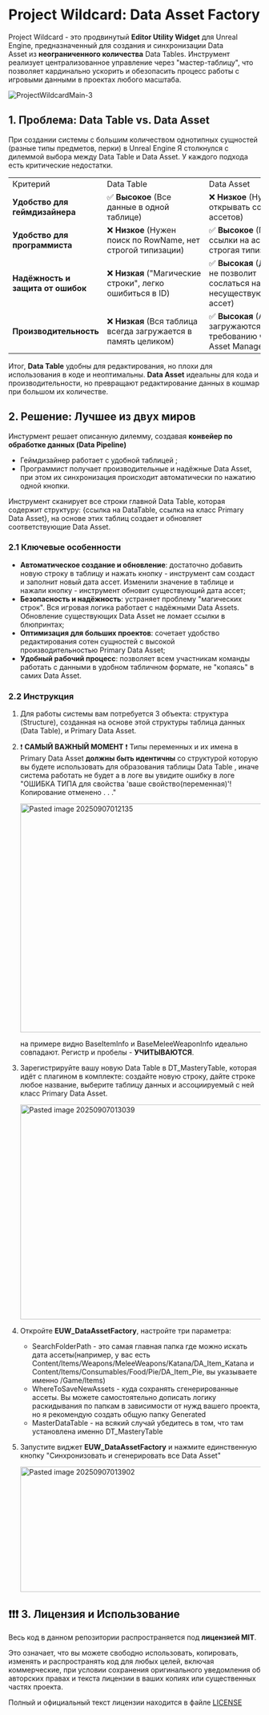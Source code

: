 # Project Wildcard: Data Asset Factory

Project Wildcard - это продвинутый **Editor Utility Widget** для Unreal Engine, предназначенный для создания и синхронизации Data Asset из **неограниченного количества** Data Tables. Инструмент реализует централизованное управление через "мастер-таблицу", что позволяет кардинально ускорить и обезопасить процесс работы с игровыми данными в проектах любого масштаба.

![ProjectWildcardMain-3](https://github.com/user-attachments/assets/2b2219cc-435c-4d36-9f5b-04055e03f72d)


## 1. Проблема: Data Table vs. Data Asset

При создании системы с большим количеством однотипных сущностей (разные типы предметов, перки) в Unreal Engine Я столкнулся с дилеммой выбора между Data Table и Data Asset. У каждого подхода есть критические недостатки.

|                                   |                                                                |                                                                      |
| --------------------------------- | -------------------------------------------------------------- | -------------------------------------------------------------------- |
| Критерий                          | Data Table                                                     | Data Asset                                                           |
| **Удобство для геймдизайнера**    | ✅ **Высокое** (Все данные в одной таблице)                     | ❌ **Низкое** (Нужно открывать сотни ассетов)                         |
| **Удобство для программиста**     | ❌ **Низкое** (Нужен поиск по RowName, нет строгой типизации)   | ✅ **Высокое** (Прямые ссылки на ассет, строгая типизация)            |
| **Надёжность и защита от ошибок** | ❌ **Низкая** ("Магические строки", легко ошибиться в ID)       | ✅ **Высокая** (Движок не позволит сослаться на несуществующий ассет) |
| **Производительность**            | ❌ **Низкая** (Вся таблица всегда загружается в память целиком) | ✅ **Высокая** (Ассеты загружаются по требованию через Asset Manager) |

Итог, **Data Table** удобны для редактирования, но плохи для использования в коде и неоптимальны. **Data Asset** идеальны для кода и производительности, но превращают редактирование данных в кошмар при большом их количестве.


## 2. Решение: Лучшее из двух миров

Инстурмент решает описанную дилемму, создавая **конвейер по обработке данных (Data Pipeline)** 

* Геймдизайнер работает с удобной таблицей ; 
* Программист получает производительные и надёжные Data Asset, при этом их синхронизация происходит автоматически по нажатию одной кнопки.

Инструмент сканирует все строки главной Data Table, которая содержит структуру:  {ссылка на DataTable, ссылка на класс Primary Data Asset},  на основе этих таблиц создает и обновляет соответствующие Data Asset.

### 2.1 Ключевые особенности

- **Автоматическое создание и обновление**: достаточно добавить новую строку в таблицу и нажать кнопку - инструмент сам создаст и заполнит новый дата ассет. Изменили значение в таблице и нажали кнопку - инструмент обновит существующий дата ассет;
- **Безопасность и надёжность**: устраняет проблему "магических строк". Вся игровая логика работает с надёжными Data Assets. Обновление существующих Data Asset не ломает ссылки в блюпринтах;
- **Оптимизация для больших проектов**: сочетает удобство редактирования сотен сущностей с высокой производительностью Primary Data Asset;
- **Удобный рабочий процесс**: позволяет всем участникам команды работать с данными в удобном табличном формате, не "копаясь" в самих Data Asset.

### 2.2 Инструкция

1. Для работы системы вам потребуется 3 объекта: структура (Structure), созданная на основе этой структуры таблица данных (Data Table), и Primary Data Asset.
   
2.  ❗ **САМЫЙ ВАЖНЫЙ МОМЕНТ** ❗ Типы переменных и их имена в Primary Data Asset **должны быть идентичны** со структурой которую вы будете использовать для образования таблицы Data Table , иначе система работать не будет а в логе вы увидите ошибку в логе "ОШИБКА ТИПА для свойства 'ваше свойство(переменная)'! Копирование отменено . . ." 

	<img width="865" height="457" alt="Pasted image 20250907012135" src="https://github.com/user-attachments/assets/115cb1a9-2da3-42b3-b75e-31ba53781ff2" />

	 на примере видно BaseItemInfo и BaseMeleeWeaponInfo идеально совпадают. Регистр и пробелы - **УЧИТЫВАЮТСЯ**. 

3. Зарегистрируйте вашу новую Data Table в DT_MasteryTable, которая идёт с плагином в комплекте: создайте новую строку, дайте строке любое название, выберите таблицу данных и ассоциируемый с ней класс Primary Data Asset.

	<img width="1129" height="429" alt="Pasted image 20250907013039" src="https://github.com/user-attachments/assets/0f737218-c103-45ab-a75c-a1f81c07d755" />


4. Откройте **EUW_DataAssetFactory**, настройте три параметра:
	* SearchFolderPath - это самая главная папка где можно искать дата ассеты(например, у вас есть Content/Items/Weapons/MeleeWeapons/Katana/DA_Item_Katana и Content/Items/Consumables/Food/Pie/DA_Item_Pie, вы указываете именно /Game/Items)
	* WhereToSaveNewAssets - куда сохранять сгенерированные ассеты. Вы можете самостоятельно дописать логику раскидывания по папкам в зависимости от нужд вашего проекта, но я рекомендую создать общую папку Generated
	* MasterDataTable - на всякий случай убедитесь в том, что там установлена именно DT_MasteryTable
  
5. Запустите виджет **EUW_DataAssetFactory** и нажмите единственную кнопку "Синхронизовать и сгенерировать все Data Asset"

	<img width="680" height="250" alt="Pasted image 20250907013902" src="https://github.com/user-attachments/assets/7ccc4918-d916-495f-bef5-7411e0910147" />

## ❗❗❗ 3. Лицензия и Использование

Весь код в данном репозитории распространяется под **лицензией MIT**.

Это означает, что вы можете свободно использовать, копировать, изменять и распространять код для любых целей, включая коммерческие, при условии сохранения оригинального уведомления об авторских правах и текста лицензии в ваших копиях или существенных частях проекта.

Полный и официальный текст лицензии находится в файле [LICENSE](https://github.com/Erdeni23/Project-Wildcard-UE-5.6-Tool/blob/main/LICENSE)
